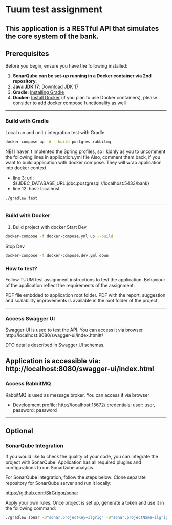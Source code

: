 # Tuum test assignment

This application is a RESTful API that simulates the core system of the bank.
---------------------------------------
## Prerequisites

Before you begin, ensure you have the following installed:

1. **SonarQube can be set-up running in a Docker container via 2nd repository.**
2. **Java JDK 17**: [Download JDK 17](https://www.oracle.com/java/technologies/javase/jdk17-archive-downloads.html)
3. **Gradle**: [Installing Gradle](https://gradle.org/install/)
4. **Docker**: [Install Docker](https://docs.docker.com/get-docker/) (if you plan to use Docker containers), please consider to add docker compose functionality as well

---------------------------------------
### Build with Gradle

Local run and unit / integration test  with Gradle

```bash
docker-compose up -d --build postgres rabbitmq
````

NB! 
I haven`t implented the Spring profiles, so I kidnly as you to uncomment the following lines in application.yml file
Also, comment them back, if you want to build application with docker compose. They will wrap application into docker context

-  line 3:   url: ${JDBC_DATABASE_URL:jdbc:postgresql://localhost:5433/bank}
-  line 12:  host: localhost

```bash
./gradlew test
```


---------------------------------------
### Build with Docker
1. Build project with docker
Start Dev
```bash
docker-compose -f docker-compose.yml up --build
```

Stop Dev
```bash
docker-compose -f docker-compose.dev.yml down
````

### How to test? 
Follow TUUM test assignment instructions to test the application.
Behaviour of the application reflect the requirements of the assignment.

PDF file embdded to application root folder.
PDF with the report, suggestion and scalability improvements is available in the root folder of the project.

---------------------------------------
### Access Swagger UI
Swagger UI is used to test the API.
You can access it via browser
http://localhost:8080/swagger-ui/index.html#/

DTO details described in Swagger UI schemas.

Application is accessible via: http://localhost:8080/swagger-ui/index.html
---------------------------------------
### Access RabbitMQ
RabbitMQ is used as message broker.
You can access it via browser
- Development profile: http://localhost:15672/ 
   credentials: user: user, password: password
---------------------------------------

## Optional
### SonarQube Integration
If you would like to check the quality of your code, you can integrate the project with SonarQube.
Application has all required plugins and configurations to run SonarQube analysis.

For SonarQube integration, follow the steps below:
Clone separate repository for SonarQube server and run it locally:

https://github.com/SirGrigor/sonar

Apply your own rules. Once project is set up, generate a token and use it in the following command:

```bash
./gradlew sonar -D"sonar.projectKey=ilgrig" -D"sonar.projectName=ilgrig" -D"sonar.host.url=http://localhost:9000" -D"sonar.login=sqp_d7f25edff69849098c56634173d67ca4c3764d50"

```